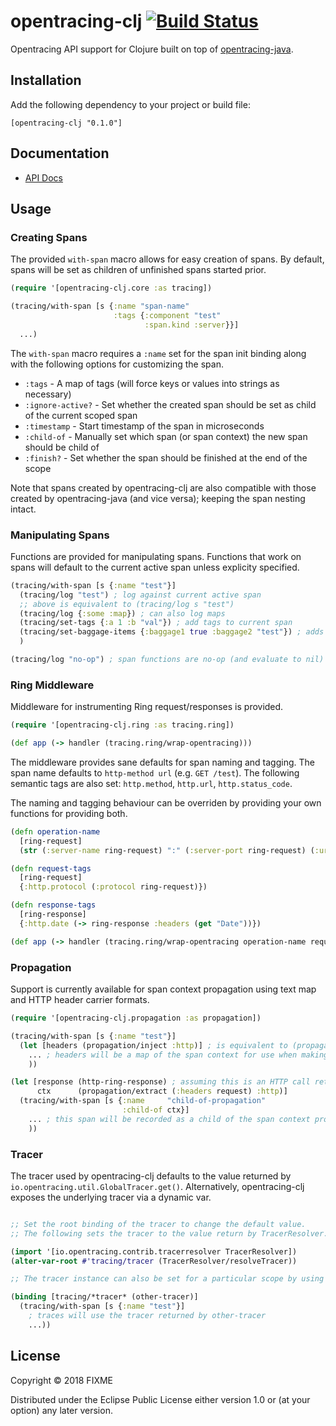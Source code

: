 # opentracing-clj [![Build Status](https://travis-ci.org/alvinfrancis/opentracing-clj.svg?branch=master)](https://travis-ci.org/alvinfrancis/opentracing-clj)
Opentracing API support for Clojure built on top of
[opentracing-java](https://github.com/opentracing/opentracing-java).

## Installation

Add the following dependency to your project or build file:

```
[opentracing-clj "0.1.0"]
```

## Documentation

- [API Docs](http://alvinfrancis.github.com/opentracing-clj)

## Usage

### Creating Spans

The provided `with-span` macro allows for easy creation of spans.  By
default, spans will be set as children of unfinished spans started
prior.

``` clojure
(require '[opentracing-clj.core :as tracing])

(tracing/with-span [s {:name "span-name"
                       :tags {:component "test"
                              :span.kind :server}}]
  ...)
```

The `with-span` macro requires a `:name` set for the span init binding
along with the following options for customizing the span.

- `:tags` - A map of tags (will force keys or values into strings as necessary)
- `:ignore-active?` - Set whether the created span should be set as child of the current scoped span
- `:timestamp` - Start timestamp of the span in microseconds
- `:child-of` - Manually set which span (or span context) the new span should be child of
- `:finish?` - Set whether the span should be finished at the end of the scope

Note that spans created by opentracing-clj are also compatible with
those created by opentracing-java (and vice versa); keeping the span
nesting intact.

### Manipulating Spans

Functions are provided for manipulating spans.  Functions that work on
spans will default to the current active span unless explicity
specified.

``` clojure
(tracing/with-span [s {:name "test"}]
  (tracing/log "test") ; log against current active span
  ;; above is equivalent to (tracing/log s "test")
  (tracing/log {:some :map}) ; can also log maps
  (tracing/set-tags {:a 1 :b "val"}) ; add tags to current span
  (tracing/set-baggage-items {:baggage1 true :baggage2 "test"}) ; adds baggage to span for propagation across contexts
  )

(tracing/log "no-op") ; span functions are no-op (and evaluate to nil) if there is no active span
```

### Ring Middleware

Middleware for instrumenting Ring request/responses is provided.

``` clojure
(require '[opentracing-clj.ring :as tracing.ring])

(def app (-> handler (tracing.ring/wrap-opentracing)))
```

The middleware provides sane defaults for span naming and tagging.
The span name defaults to `http-method url` (e.g. `GET /test`).
The following semantic tags are also set: `http.method`, `http.url`, `http.status_code`.

The naming and tagging behaviour can be overriden by providing your
own functions for providing both.

``` clojure
(defn operation-name
  [ring-request]
  (str (:server-name ring-request) ":" (:server-port ring-request) (:uri ring-request)))

(defn request-tags
  [ring-request]
  {:http.protocol (:protocol ring-request)})

(defn response-tags
  [ring-response]
  {:http.date (-> ring-response :headers (get "Date"))})

(def app (-> handler (tracing.ring/wrap-opentracing operation-name request-tags response-tags)))
```

### Propagation

Support is currently available for span context propagation using text
map and HTTP header carrier formats.

``` clojure
(require '[opentracing-clj.propagation :as propagation])

(tracing/with-span [s {:name "test"}]
  (let [headers (propagation/inject :http)] ; is equivalent to (propagation/inject s :http)
    ... ; headers will be a map of the span context for use when making an HTTP call
    ))

(let [response (http-ring-response) ; assuming this is an HTTP call returning a ring spec response
      ctx      (propagation/extract (:headers request) :http)]
  (tracing/with-span [s {:name     "child-of-propagation"
                         :child-of ctx}]
    ... ; this span will be recorded as a child of the span context propagated through the HTTP call
    ))
```

### Tracer

The tracer used by opentracing-clj defaults to the value returned by
`io.opentracing.util.GlobalTracer.get()`.  Alternatively,
opentracing-clj exposes the underlying tracer via a dynamic var.

``` clojure

;; Set the root binding of the tracer to change the default value.
;; The following sets the tracer to the value return by TracerResolver.

(import '[io.opentracing.contrib.tracerresolver TracerResolver])
(alter-var-root #'tracing/tracer (TracerResolver/resolveTracer))

;; The tracer instance can also be set for a particular scope by using binding

(binding [tracing/*tracer* (other-tracer)]
  (tracing/with-span [s {:name "test"}]
    ; traces will use the tracer returned by other-tracer
    ...))

```

## License

Copyright © 2018 FIXME

Distributed under the Eclipse Public License either version 1.0 or (at
your option) any later version.
